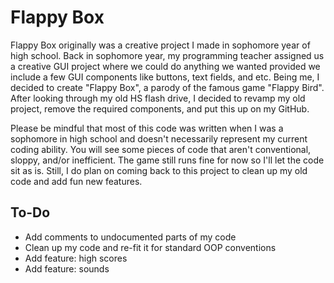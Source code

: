 # Flappy Box

Flappy Box originally was a creative project I made in sophomore year of high school. Back in sophomore year, my programming teacher assigned us a creative GUI project where we could do anything we wanted provided we include a few GUI components like buttons, text fields, and etc. Being me, I decided to create "Flappy Box", a parody of the famous game "Flappy Bird". After looking through my old HS flash drive, I decided to revamp my old project, remove the required components, and put this up on my GitHub. 

Please be mindful that most of this code was written when I was a sophomore in high school and doesn't necessarily represent my current coding ability. You will see some pieces of code that aren't conventional, sloppy, and/or inefficient. The game still runs fine for now so I'll let the code sit as is. Still, I do plan on coming back to this project to clean up my old code and add fun new features.

## To-Do

* Add comments to undocumented parts of my code
* Clean up my code and re-fit it for standard OOP conventions
* Add feature: high scores
* Add feature: sounds